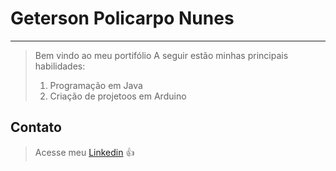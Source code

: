 # Geterson Policarpo Nunes
---
> Bem vindo ao meu portifólio
> A seguir estão minhas principais habilidades:
>
> 1. Programação em Java
> 1. Criação de projetoos em Arduino

## Contato

> Acesse meu [Linkedin](https://www.linkedin.com/in/geternunes/) :+1:

